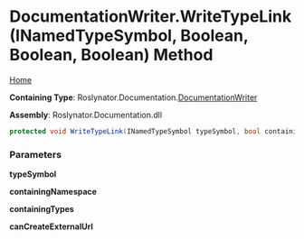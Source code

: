 <a name="_top"></a>

# DocumentationWriter\.WriteTypeLink\(INamedTypeSymbol, Boolean, Boolean, Boolean\) Method

[Home](../../../../README.md#_top)

**Containing Type**: Roslynator\.Documentation\.[DocumentationWriter](../README.md#_top)

**Assembly**: Roslynator\.Documentation\.dll

```csharp
protected void WriteTypeLink(INamedTypeSymbol typeSymbol, bool containingNamespace = true, bool containingTypes = true, bool canCreateExternalUrl = true)
```

### Parameters

**typeSymbol**

**containingNamespace**

**containingTypes**

**canCreateExternalUrl**
